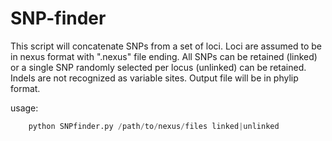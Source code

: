 # SNP-finder

This script will concatenate SNPs from a set of loci. Loci are assumed to be in nexus format with ".nexus" file ending. All SNPs can be retained (linked) or a single SNP randomly selected per locus (unlinked) can be retained. Indels are not recognized as variable sites. Output file will be in phylip format.


usage:  
```python
    python SNPfinder.py /path/to/nexus/files linked|unlinked
```

